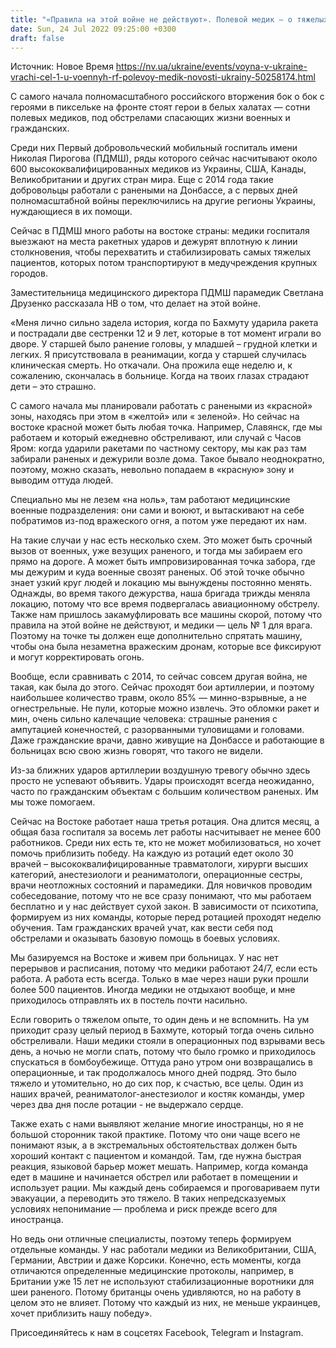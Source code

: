 ```yaml
---
title: "«Правила на этой войне не действуют». Полевой медик — о тяжелых ранениях в «красной зоне» и о том, что врачи являются целью № 1 для врага"
date: Sun, 24 Jul 2022 09:25:00 +0300
draft: false
---
```

Источник: Новое Время https://nv.ua/ukraine/events/voyna-v-ukraine-vrachi-cel-1-u-voennyh-rf-polevoy-medik-novosti-ukrainy-50258174.html


С самого начала полномасштабного российского вторжения бок о бок с героями в пиксельке на фронте стоят герои в белых халатах — сотни полевых медиков, под обстрелами спасающих жизни военных и гражданских.

 Среди них Первый добровольческий мобильный госпиталь имени Николая Пирогова (ПДМШ), ряды которого сейчас насчитывают около 600 высококвалифицированных медиков из Украины, США, Канады, Великобритании и других стран мира. Еще с 2014 года такие добровольцы работали с ранеными на Донбассе, а с первых дней полномасштабной войны переключились на другие регионы Украины, нуждающиеся в их помощи.

 Сейчас в ПДМШ много работы на востоке страны: медики госпиталя выезжают на места ракетных ударов и дежурят вплотную к линии столкновения, чтобы перехватить и стабилизировать самых тяжелых пациентов, которых потом транспортируют в медучреждения крупных городов.

 Заместительница медицинского директора ПДМШ парамедик Светлана Друзенко рассказала НВ о том, что делает на этой войне.

 «Меня лично сильно задела история, когда по Бахмуту ударила ракета и пострадали две сестренки 12 и 9 лет, которые в тот момент играли во дворе. У старшей было ранение головы, у младшей – грудной клетки и легких. Я присутствовала в реанимации, когда у старшей случилась клиническая смерть. Но откачали. Она прожила еще неделю и, к сожалению, скончалась в больнице. Когда на твоих глазах страдают дети – это страшно.

 С самого начала мы планировали работать с ранеными из «красной» зоны, находясь при этом в «желтой» или « зеленой». Но сейчас на востоке красной может быть любая точка. Например, Славянск, где мы работаем и который ежедневно обстреливают, или случай с Часов Яром: когда ударили ракетами по частному сектору, мы как раз там забирали раненых и дежурили возле дома. Такое бывало неоднократно, поэтому, можно сказать, невольно попадаем в «красную» зону и выводим оттуда людей.

 Специально мы не лезем «на ноль», там работают медицинские военные подразделения: они сами и воюют, и вытаскивают на себе побратимов из-под вражеского огня, а потом уже передают их нам.

 На такие случаи у нас есть несколько схем. Это может быть срочный вызов от военных, уже везущих раненого, и тогда мы забираем его прямо на дороге. А может быть импровизированная точка забора, где мы дежурим и куда военные свозят раненых. Об этой точке обычно знает узкий круг людей и локацию мы вынуждены постоянно менять. Однажды, во время такого дежурства, наша бригада трижды меняла локацию, потому что все время подвергалась авиационному обстрелу. Также нам пришлось закамуфлировать все машины скорой, потому что правила на этой войне не действуют, и медики — цель № 1 для врага. Поэтому на точке ты должен еще дополнительно спрятать машину, чтобы она была незаметна вражеским дронам, которые все фиксируют и могут корректировать огонь.

 Вообще, если сравнивать с 2014, то сейчас совсем другая война, не такая, как была до этого. Сейчас проходят бои артиллерии, и поэтому наибольшее количество травм, около 85% — минно-взрывные, а не огнестрельные. Не пули, которые можно извлечь. Это обломки ракет и мин, очень сильно калечащие человека: страшные ранения с ампутацией конечностей, с разорванными туловищами и головами. Даже гражданские врачи, давно живущие на Донбассе и работающие в больницах всю свою жизнь говорят, что такого не видели.

 Из-за ближних ударов артиллерии воздушную тревогу обычно здесь просто не успевают объявить. Удары происходят всегда неожиданно, часто по гражданским объектам с большим количеством раненых. Им мы тоже помогаем.

 Сейчас на Востоке работает наша третья ротация. Она длится месяц, а общая база госпиталя за восемь лет работы насчитывает не менее 600 работников. Среди них есть те, кто не может мобилизоваться, но хочет помочь приблизить победу. На каждую из ротаций едет около 30 врачей – высококвалифицированные травматологи, хирурги высших категорий, анестезиологи и реаниматологи, операционные сестры, врачи неотложных состояний и парамедики. Для новичков проводим собеседование, потому что не все сразу понимают, что мы работаем бесплатно и у нас действует сухой закон. В зависимости от психотипа, формируем из них команды, которые перед ротацией проходят неделю обучения. Там гражданских врачей учат, как вести себя под обстрелами и оказывать базовую помощь в боевых условиях.

 Мы базируемся на Востоке и живем при больницах. У нас нет перерывов и расписания, потому что медики работают 24/7, если есть работа. А работа есть всегда. Только в мае через наши руки прошли более 500 пациентов. Иногда медики не отдыхают вообще, и мне приходилось отправлять их в постель почти насильно.

 Если говорить о тяжелом опыте, то один день и не вспомнить. На ум приходит сразу целый период в Бахмуте, который тогда очень сильно обстреливали. Наши медики стояли в операционных под взрывами весь день, а ночью не могли спать, потому что было громко и приходилось спускаться в бомбоубежище. Оттуда рано утром они возвращались в операционные, и так продолжалось много дней подряд. Это было тяжело и утомительно, но до сих пор, к счастью, все целы. Один из наших врачей, реаниматолог-анестезиолог и костяк команды, умер через два дня после ротации - не выдержало сердце.

 Также ехать с нами выявляют желание многие иностранцы, но я не большой сторонник такой практике. Потому что они чаще всего не понимают язык, а в экстремальных обстоятельствах должен быть хороший контакт с пациентом и командой. Там, где нужна быстрая реакция, языковой барьер может мешать. Например, когда команда едет в машине и начинается обстрел или работает в помещении и использует рации. Мы каждый день собираемся и проговариваем пути эвакуации, а переводить это тяжело. В таких непредсказуемых условиях непонимание — проблема и риск прежде всего для иностранца.

 Но ведь они отличные специалисты, поэтому теперь формируем отдельные команды. У нас работали медики из Великобритании, США, Германии, Австрии и даже Корсики. Конечно, есть моменты, когда отличаются определенные медицинские протоколы, например, в Британии уже 15 лет не используют стабилизационные воротники для шеи раненого. Потому британцы очень удивляются, но на работу в целом это не влияет. Потому что каждый из них, не меньше украинцев, хочет приблизить нашу победу».

Присоединяйтесь к нам в соцсетях Facebook, Telegram и Instagram.

